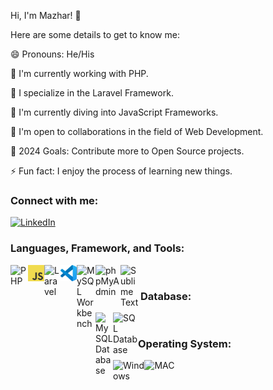 Hi, I'm Mazhar! 👋

Here are some details to get to know me:

😄 Pronouns: He/His

🔭 I'm currently working with PHP.

🔭 I specialize in the Laravel Framework.

🌱 I'm currently diving into JavaScript Frameworks.

👯 I'm open to collaborations in the field of Web Development.

🥅 2024 Goals: Contribute more to Open Source projects.

⚡ Fun fact: I enjoy the process of learning new things.


### Connect with me:
[![LinkedIn](https://img.shields.io/badge/LinkedIn-0077B5?style=for-the-badge&logo=linkedin&logoColor=white)](https://www.linkedin.com/in/mazharsayed/)

### Languages, Framework, and Tools:
<img align="left" alt="PHP" width="28px" src="http://pngimg.com/uploads/php/php_PNG7.png" />
<img align="left" alt="JavaScript" width="26px" src="https://raw.githubusercontent.com/github/explore/80688e429a7d4ef2fca1e82350fe8e3517d3494d/topics/javascript/javascript.png" />
<img align="left" alt="Laravel" width="26px" src="https://laravel.com/img/logomark.min.svg" />
<img align="left" alt="Visual Studio Code" width="26px" src="https://raw.githubusercontent.com/github/explore/80688e429a7d4ef2fca1e82350fe8e3517d3494d/topics/visual-studio-code/visual-studio-code.png" />
<img align="left" alt="MySQL Workbench" width="30px" src="https://www.freepnglogos.com/uploads/logo-mysql-png/logo-mysql-mysql-logo-png-images-are-download-crazypng-21.png" />
<img align="left" alt="phpMyAdmin" width="40px" src="https://upload.wikimedia.org/wikipedia/commons/9/95/PhpMyAdmin_logo.png?20161018133302" />
<img align="left" alt="Sublime Text" width="32px" src="https://w7.pngwing.com/pngs/931/274/png-transparent-sublime-text-computer-icons-plain-text-world-wide-web-text-logo-sign.png" />

</br>

### Database:
<img align="left" alt="MySQL Database" width="28px" src="https://www.freepnglogos.com/uploads/logo-mysql-png/logo-mysql-mysql-logo-png-images-are-download-crazypng-21.png" />
<img align="left" alt="SQL Database" width="40px" src="https://upload.wikimedia.org/wikipedia/commons/thumb/8/87/Sql_data_base_with_logo.png/800px-Sql_data_base_with_logo.png" />

</br>

### Operating System:
<img align="left" alt="Windows" width="10%" src="https://www.freepnglogos.com/uploads/windows-logo-png/windows-logo-mygalaxy-view-singularlogic-6.png" />
<img align="left" alt="MAC" width="10%" src="https://cdn-icons-png.flaticon.com/512/2/2235.png" />

</br>
